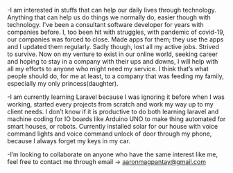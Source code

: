 -I am interested in stuffs that can help our daily lives through technology. Anything that can help us do things we normally do, easier though with technology. I've been a consultant software developer for years with companies before. I, too been hit with struggles, with pandemic of covid-19, our companies was forced to close. Made apps for them; they use the apps and I updated them regularly. Sadly though, lost all my active jobs. Strived to survive. Now on my venture to exist in our online world, seeking career and hoping to stay in a company with their ups and downs, I will help with all my efforts to anyone who might need my service. I think that’s what people should do, for me at least, to a company that was feeding my family, especially my only princess(daughter).

-I am currently learning Laravel because I was ignoring it before when I was working, started every projects from scratch and work my way up to my client needs. I don’t know if it is productive to do both learning laravel and machine coding for IO boards like Arduino UNO to make thing automated for smart houses, or robots. Currently installed solar for our house with voice command lights and voice command unlock of door through my phone, because I always forget my keys in my car.

-I’m looking to collaborate on anyone who have the same interest like me, feel free to contact me through email -> aaronmagpantay@gmail.com
